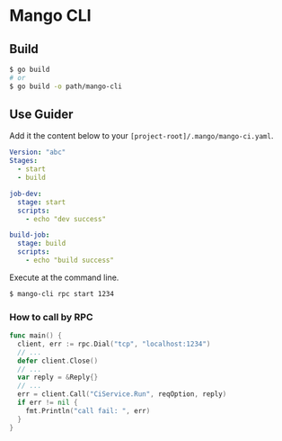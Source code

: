 # Mango CLI

## Build

```bash
$ go build
# or
$ go build -o path/mango-cli
```
## Use Guider

Add it the content below to your `[project-root]/.mango/mango-ci.yaml`.
```yaml
Version: "abc"
Stages:
  - start
  - build

job-dev:
  stage: start
  scripts:
    - echo "dev success"

build-job:
  stage: build
  scripts:
    - echo "build success"
```

Execute at the command line.
```bash
$ mango-cli rpc start 1234
```

### How to call by RPC

```go
func main() {
  client, err := rpc.Dial("tcp", "localhost:1234")
  // ...
  defer client.Close()
  // ...
  var reply = &Reply{}
  // ...
  err = client.Call("CiService.Run", reqOption, reply)
  if err != nil {
    fmt.Println("call fail: ", err)
  }
}
```